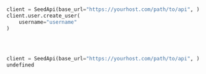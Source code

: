 ```python


client = SeedApi(base_url="https://yourhost.com/path/to/api", )        
client.user.create_user(
	username="username"
)
 
```                        


```python


client = SeedApi(base_url="https://yourhost.com/path/to/api", )        
undefined
 
```                        


